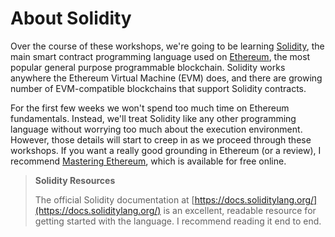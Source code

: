 # About Solidity
Over the course of these workshops, we're going to be learning [Solidity](https://docs.soliditylang.org/), the main smart contract programming language used on [Ethereum](https://ethereum.org/), the most popular general purpose programmable blockchain. Solidity works anywhere the Ethereum Virtual Machine (EVM) does, and there are growing number of EVM-compatible blockchains that support Solidity contracts.

For the first few weeks we won't spend too much time on Ethereum fundamentals. Instead, we'll treat Solidity like any other programming language without worrying too much about the execution environment. However, those details will start to creep in as we proceed through these workshops. If you want a really good grounding in Ethereum (or a review), I recommend [Mastering Ethereum](https://github.com/ethereumbook/ethereumbook), which is available for free online.

> **Solidity Resources**
>
> The official Solidity documentation at [https://docs.soliditylang.org/](https://docs.soliditylang.org/) is an excellent, readable resource for getting started with the language. I recommend reading it end to end.
